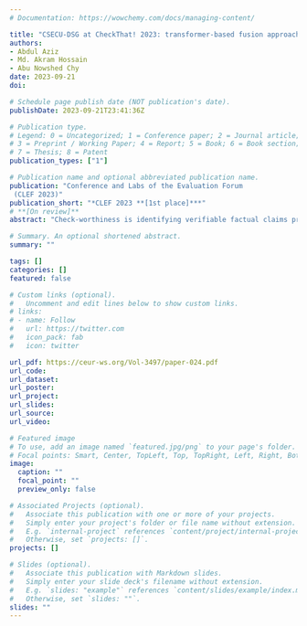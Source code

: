 ```yaml
---
# Documentation: https://wowchemy.com/docs/managing-content/

title: "CSECU-DSG at CheckThat! 2023: transformer-based fusion approach for multimodal and multigenre check-worthiness"
authors:
- Abdul Aziz 
- Md. Akram Hossain
- Abu Nowshed Chy 
date: 2023-09-21
doi: 

# Schedule page publish date (NOT publication's date).
publishDate: 2023-09-21T23:41:36Z

# Publication type.
# Legend: 0 = Uncategorized; 1 = Conference paper; 2 = Journal article;
# 3 = Preprint / Working Paper; 4 = Report; 5 = Book; 6 = Book section;
# 7 = Thesis; 8 = Patent
publication_types: ["1"]

# Publication name and optional abbreviated publication name.
publication: "Conference and Labs of the Evaluation Forum
 (CLEF 2023)"
publication_short: "*CLEF 2023 **[1st place]***"
# **[On review]**
abstract: "Check-worthiness is identifying verifiable factual claims present or not in content. It might be beneficial to automatically verify the political discourses, social media posts, and newspaper content. However, the multifaceted nature and hidden meaning of the content make it difficult to automatically identify the factual claims. To address these challenges, CheckThat! 2023 introduced a task to build automatic Check-worthiness classifiers in tweets with multimodal and multigenre settings. This paper presented our participation in CheckThat! 2023 Task 1. We perform fine-tuning on language-specific and vision pretrained transformer models to extract the visual-contextualized or contextualized features representation for the multimodal and multigenre check-worthiness task. We add a BiLSTM layer on top of the contextual features and concatenate it with the other visual or contextualized features to get an enrich unified representation. Later, we employ a multi-sample dropout strategy to predict a more accurate class label. Experimental results show that our proposed method achieved competitive performance among the participants and obtained 1st place in the multimodal Arabic check-worthiness task."

# Summary. An optional shortened abstract.
summary: ""

tags: []
categories: []
featured: false

# Custom links (optional).
#   Uncomment and edit lines below to show custom links.
# links:
# - name: Follow
#   url: https://twitter.com
#   icon_pack: fab
#   icon: twitter

url_pdf: https://ceur-ws.org/Vol-3497/paper-024.pdf
url_code:
url_dataset:
url_poster:
url_project:
url_slides:
url_source:
url_video:

# Featured image
# To use, add an image named `featured.jpg/png` to your page's folder. 
# Focal points: Smart, Center, TopLeft, Top, TopRight, Left, Right, BottomLeft, Bottom, BottomRight.
image:
  caption: ""
  focal_point: ""
  preview_only: false

# Associated Projects (optional).
#   Associate this publication with one or more of your projects.
#   Simply enter your project's folder or file name without extension.
#   E.g. `internal-project` references `content/project/internal-project/index.md`.
#   Otherwise, set `projects: []`.
projects: []

# Slides (optional).
#   Associate this publication with Markdown slides.
#   Simply enter your slide deck's filename without extension.
#   E.g. `slides: "example"` references `content/slides/example/index.md`.
#   Otherwise, set `slides: ""`.
slides: ""
---
```

